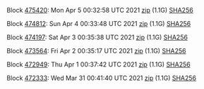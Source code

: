 Block [475420](https://testnet-insight.dashevo.org/insight/block/000001b5568b6a973cbd9d2bb4d42b46f4a85dc4e610fd3bb490b85b76356fad): Mon Apr  5 00:32:58 UTC 2021 [zip](https://dash-bootstrap.ams3.digitaloceanspaces.com/testnet/2021-04-05/bootstrap.dat.zip) (1.1G) [SHA256](https://dash-bootstrap.ams3.digitaloceanspaces.com/testnet/2021-04-05/sha256.txt)

Block [474812](https://testnet-insight.dashevo.org/insight/block/0000014b464338ec2a2e28153f0fc0f49afa1b4a7802f3c0ec7bc06c8bbf2738): Sun Apr  4 00:33:48 UTC 2021 [zip](https://dash-bootstrap.ams3.digitaloceanspaces.com/testnet/2021-04-04/bootstrap.dat.zip) (1.1G) [SHA256](https://dash-bootstrap.ams3.digitaloceanspaces.com/testnet/2021-04-04/sha256.txt)

Block [474197](https://testnet-insight.dashevo.org/insight/block/00000208bac015ceb5893aab3674302be009be7e03e41d6d7aee2e5bd7c793b7): Sat Apr  3 00:35:38 UTC 2021 [zip](https://dash-bootstrap.ams3.digitaloceanspaces.com/testnet/2021-04-03/bootstrap.dat.zip) (1.1G) [SHA256](https://dash-bootstrap.ams3.digitaloceanspaces.com/testnet/2021-04-03/sha256.txt)

Block [473564](https://testnet-insight.dashevo.org/insight/block/000000a90685db8ee1299445fa4eb2cae71301fb487be0ad05d836cf2fcb9466): Fri Apr  2 00:35:17 UTC 2021 [zip](https://dash-bootstrap.ams3.digitaloceanspaces.com/testnet/2021-04-02/bootstrap.dat.zip) (1.1G) [SHA256](https://dash-bootstrap.ams3.digitaloceanspaces.com/testnet/2021-04-02/sha256.txt)

Block [472949](https://testnet-insight.dashevo.org/insight/block/000001bc2244aa5d554ce767781e6ebde1438d785a6ddfc99bd4e4c31274613f): Thu Apr  1 00:37:42 UTC 2021 [zip](https://dash-bootstrap.ams3.digitaloceanspaces.com/testnet/2021-04-01/bootstrap.dat.zip) (1.1G) [SHA256](https://dash-bootstrap.ams3.digitaloceanspaces.com/testnet/2021-04-01/sha256.txt)

Block [472333](https://testnet-insight.dashevo.org/insight/block/0000009813f7c9abc4cc5f656f26e522f8ee4aed6ede77b4c952f86cb9df8cc0): Wed Mar 31 00:41:40 UTC 2021 [zip](https://dash-bootstrap.ams3.digitaloceanspaces.com/testnet/2021-03-31/bootstrap.dat.zip) (1.1G) [SHA256](https://dash-bootstrap.ams3.digitaloceanspaces.com/testnet/2021-03-31/sha256.txt)
